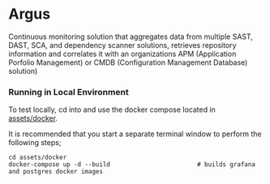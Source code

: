 # Argus
Continuous monitoring solution that aggregates data from multiple SAST, DAST, SCA, and dependency scanner solutions, retrieves repository information and correlates it with an organizations APM (Application Porfolio Management) or CMDB (Configuration Management Database) solution)

### Running in Local Environment
To test locally, cd into and use the docker compose located in [assets/docker](assets/docker).

It is recommended that you start a separate terminal window to perform the following steps;
```buildoutconfig
cd assets/docker
docker-compose up -d --build                        # builds grafana and postgres docker images
```